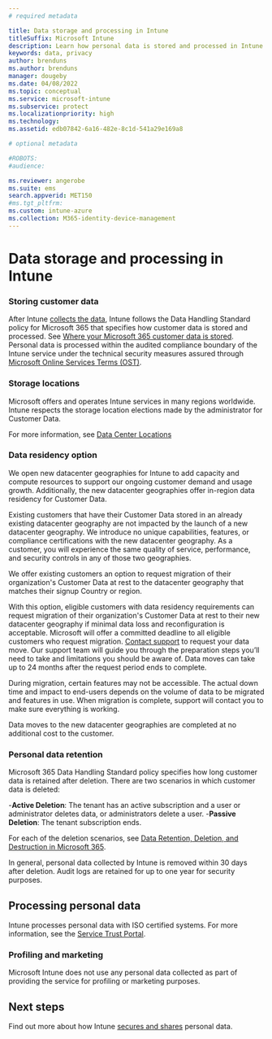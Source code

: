 ```yaml
---
# required metadata

title: Data storage and processing in Intune
titleSuffix: Microsoft Intune
description: Learn how personal data is stored and processed in Intune.
keywords: data, privacy
author: brenduns
ms.author: brenduns
manager: dougeby
ms.date: 04/08/2022
ms.topic: conceptual
ms.service: microsoft-intune
ms.subservice: protect
ms.localizationpriority: high
ms.technology:
ms.assetid: edb07842-6a16-482e-8c1d-541a29e169a8

# optional metadata

#ROBOTS:
#audience:

ms.reviewer: angerobe
ms.suite: ems
search.appverid: MET150
#ms.tgt_pltfrm:
ms.custom: intune-azure
ms.collection: M365-identity-device-management
---
```


# Data storage and processing in Intune

### Storing customer data

After Intune [collects the data](privacy-data-collect.md), Intune follows the Data Handling Standard policy for Microsoft 365 that specifies how customer data is stored and processed. See [Where your Microsoft 365 customer data is stored](/microsoft-365/enterprise/o365-data-locations). Personal data is processed within the audited compliance boundary of the Intune service under the technical security measures assured through [Microsoft Online Services Terms (OST)](https://www.microsoftvolumelicensing.com/DocumentSearch.aspx?Mode=3&DocumentTypeId=46).

### Storage locations

Microsoft offers and operates Intune services in many regions worldwide. Intune respects the storage location elections made by the administrator for Customer Data.

For more information, see [Data Center Locations](/microsoft-365/enterprise/o365-data-locations?view=o365-worldwide#data-center-locations)

### Data residency option

We open new datacenter geographies for Intune to add capacity and compute resources to support our ongoing customer demand and usage growth. Additionally, the new datacenter geographies offer in-region data residency for Customer Data. 

Existing customers that have their Customer Data stored in an already existing datacenter geography are not impacted by the launch of a new datacenter geography. We introduce no unique capabilities, features, or compliance certifications with the new datacenter geography. As a customer, you will experience the same quality of service, performance, and security controls in any of those two geographies. 

We offer existing customers an option to request migration of their organization's Customer Data at rest to the datacenter geography that matches their signup Country or region. 

With this option, eligible customers with data residency requirements can request migration of their organization's Customer Data at rest to their new datacenter geography if minimal data loss and reconfiguration is acceptable. Microsoft will offer a committed deadline to all eligible customers who request migration. [Contact support](../../get-support.md) to request your data move. Our support team will guide you through the preparation steps you’ll need to take and limitations you should be aware of. Data moves can take up to 24 months after the request period ends to complete.

During migration, certain features may not be accessible. The actual down time and impact to end-users depends on the volume of data to be migrated and features in use. When migration is complete, support will contact you to make sure everything is working.

Data moves to the new datacenter geographies are completed at no additional cost to the customer.


### Personal data retention

Microsoft 365 Data Handling Standard policy specifies how long customer data is retained after deletion. There are two scenarios in which customer data is deleted:

-**Active Deletion**: The tenant has an active subscription and a user or administrator deletes data, or administrators delete a user.
-**Passive Deletion**: The tenant subscription ends.

For each of the deletion scenarios, see [Data Retention, Deletion, and Destruction in Microsoft 365](/microsoft-365/enterprise/microsoft-365-data-retention-deletion-and-destruction-overview?view=o365-worldwide).  

In general, personal data collected by Intune is removed within 30 days after deletion. Audit logs are retained for up to one year for security purposes. 


## Processing personal data

Intune processes personal data with ISO certified systems. For more information, see the [Service Trust Portal](https://www.microsoft.com/en-us/TrustCenter/stp).

### Profiling and marketing

Microsoft Intune does not use any personal data collected as part of providing the service for profiling or marketing purposes. 

## Next steps

Find out more about how Intune [secures and shares](privacy-data-secure-share.md) personal data.
